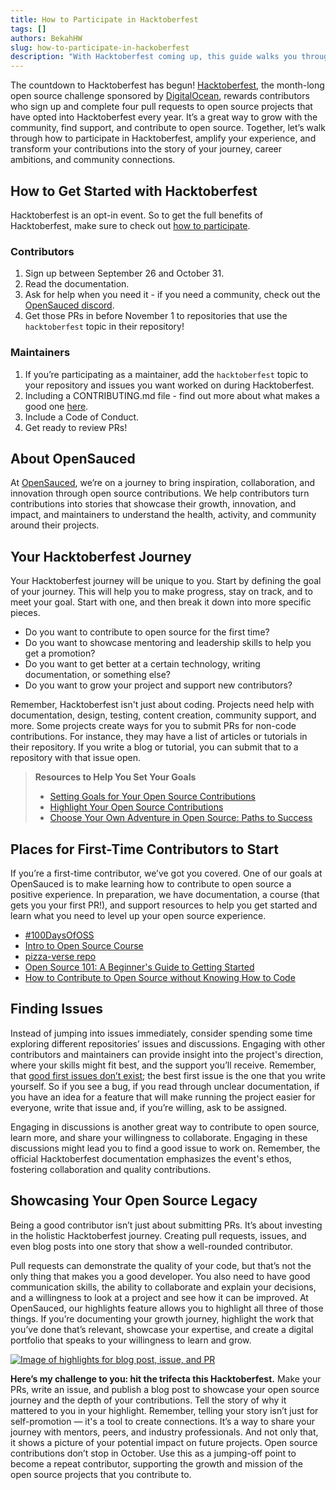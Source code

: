 ```yaml
---
title: How to Participate in Hacktoberfest
tags: []
authors: BekahHW
slug: how-to-participate-in-hackoberfest
description: "With Hacktoberfest coming up, this guide walks you through how to be active and successful in your open source journey this October."
---
```


The countdown to Hacktoberfest has begun! [Hacktoberfest](https://hacktoberfest.com/), the month-long open source challenge sponsored by [DigitalOcean](https://www.digitalocean.com/), rewards contributors who sign up and complete four pull requests to open source projects that have opted into Hacktoberfest every year. It’s a great way to grow with the community, find support, and contribute to open source. Together, let’s walk through how to participate in Hacktoberfest, amplify your experience,  and transform your contributions into the story of your journey, career ambitions, and community connections. 

<!-- truncate -->

## How to Get Started with Hacktoberfest
Hacktoberfest is an opt-in event. So to get the full benefits of Hacktoberfest, make sure to check out [how to participate](https://hacktoberfest.com/participation/).

### Contributors
1. Sign up between September 26 and October 31.
2. Read the documentation.
3. Ask for help when you need it - if you need a community, check out the [OpenSauced discord](https://discord.com/invite/U2peSNf23P).
4. Get those PRs in before November 1 to repositories that use the `hacktoberfest` topic in their repository!

### Maintainers
1. If you’re participating as a maintainer, add the `hacktoberfest` topic to your repository and issues you want worked on during Hacktoberfest.
2. Including a CONTRIBUTING.md file - find out more about what makes a good one [here](https://dev.to/opensauced/how-to-make-a-delicious-contributing-guide-4bp3).
3. Include a Code of Conduct.
4. Get ready to review PRs!

## About OpenSauced
At [OpenSauced](https://opensauced.pizza/), we’re on a journey to bring inspiration, collaboration, and innovation through open source contributions. We help contributors turn contributions into stories that showcase their growth, innovation, and impact, and maintainers to understand the health, activity, and community around their projects.

## Your Hacktoberfest Journey
Your Hacktoberfest journey will be unique to you. Start by defining the goal of your journey. This will help you to make progress, stay on track, and to meet your goal. Start with one, and then break it down into more specific pieces. 

- Do you want to contribute to open source for the first time?
- Do you want to showcase mentoring and leadership skills to help you get a promotion?
- Do you want to get better at a certain technology, writing documentation, or something else?
- Do you want to grow your project and support new contributors?

Remember, Hacktoberfest isn't just about coding. Projects need help with documentation, design, testing, content creation, community support, and more. Some projects create ways for you to submit PRs for non-code contributions. For instance, they may have a list of articles or tutorials in their repository. If you write a blog or tutorial, you can submit that to a repository with that issue open.

> **Resources to Help You Set Your Goals**
> - [Setting Goals for Your Open Source Contributions](https://dev.to/opensauced/setting-goals-for-your-open-source-contributions-349b)
> - [Highlight Your Open Source Contributions](https://dev.to/opensauced/highlight-your-open-source-contribution-4chd)
> - [Choose Your Own Adventure in Open Source: Paths to Success](https://dev.to/opensauced/choose-your-own-adventure-in-open-source-paths-to-success-167p)


## Places for First-Time Contributors to Start
If you’re a first-time contributor, we’ve got you covered. One of our goals at OpenSauced is to make learning how to contribute to open source a positive experience. In preparation, we have documentation, a course (that gets you your first PR!), and support resources to help you get started and learn what you need to level up your open source experience.

- [#100DaysOfOSS](https://docs.opensauced.pizza/community/100-days-of-oss/)
- [Intro to Open Source Course](https://intro.opensauced.pizza/#/)
- [pizza-verse repo](https://github.com/open-sauced/pizza-verse)
- [Open Source 101: A Beginner's Guide to Getting Started](https://dev.to/opensauced/open-source-101-a-beginners-guide-to-getting-started-37fb)
- [How to Contribute to Open Source without Knowing How to Code](https://dev.to/opensauced/how-to-contribute-to-open-source-without-knowing-how-to-code-a-guide-with-project-suggestions-59e5)

## Finding Issues
Instead of jumping into issues immediately, consider spending some time exploring different repositories’ issues and discussions. Engaging with other contributors and maintainers can provide insight into the project's direction, where your skills might fit best, and the support you’ll receive. Remember, that [good first issues don’t exist](https://opensauced.pizza/blog/good-first-issues-dont-exist); the best first issue is the one that you write yourself. So if you see a bug, if you read through unclear documentation, if you have an idea for a feature that will make running the project easier for everyone, write that issue and, if you’re willing, ask to be assigned.

Engaging in discussions is another great way to contribute to open source, learn more, and share your willingness to collaborate. Engaging in these discussions might lead you to find a good issue to work on. Remember, the official Hacktoberfest documentation emphasizes the event's ethos, fostering collaboration and quality contributions. 

## Showcasing Your Open Source Legacy
Being a good contributor isn’t just about submitting PRs. It’s about investing in the holistic Hacktoberfest journey. Creating pull requests, issues, and even blog posts into one story that show a well-rounded contributor. 

Pull requests can demonstrate the quality of your code, but that’s not the only thing that makes you a good developer. You also need to have good communication skills, the ability to collaborate and explain your decisions, and a willingness to look at a project and see how it can be improved. At OpenSauced, our highlights feature allows you to highlight all three of those things.  If you’re documenting your growth journey, highlight the work that you’ve done that’s relevant, showcase your expertise, and create a digital portfolio that speaks to your willingness to learn and grow.

[![Image of highlights for blog post, issue, and PR](https://dev-to-uploads.s3.amazonaws.com/uploads/articles/prex2ahghk7ohvgoxxcu.png)](https://insights.opensauced.pizza/user/BekahHW?tab=highlights)


**Here’s my challenge to you: hit the trifecta this Hacktoberfest.** Make your PRs, write an issue, and publish a blog post to showcase your open source journey and the depth of your contributions. Tell the story of why it mattered to you in your highlight. Remember, telling your story isn’t just for self-promotion — it's a tool to create connections. It’s a way to share your journey with mentors, peers, and industry professionals. And not only that, it shows a picture of your potential impact on future projects. Open source contributions don’t stop in October. Use this as a jumping-off point to become a repeat contributor, supporting the growth and mission of the open source projects that you contribute to.

